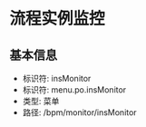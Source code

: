 # 流程实例监控

## 基本信息

- 标识符: insMonitor
- 标识符: menu.po.insMonitor
- 类型: 菜单
- 路径: /bpm/monitor/insMonitor
